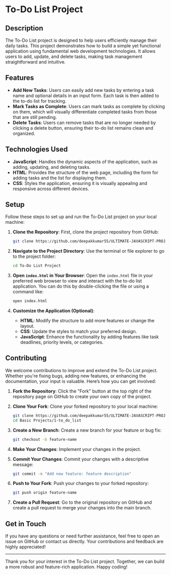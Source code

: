 # To-Do List Project

## Description

The To-Do List project is designed to help users efficiently manage their daily tasks. This project demonstrates how to build a simple yet functional application using fundamental web development technologies. It allows users to add, update, and delete tasks, making task management straightforward and intuitive.

## Features

- **Add New Tasks**: Users can easily add new tasks by entering a task name and optional details in an input form. Each task is then added to the to-do list for tracking.
- **Mark Tasks as Complete**: Users can mark tasks as complete by clicking on them, which will visually differentiate completed tasks from those that are still pending.
- **Delete Tasks**: Users can remove tasks that are no longer needed by clicking a delete button, ensuring their to-do list remains clean and organized.

## Technologies Used

- **JavaScript**: Handles the dynamic aspects of the application, such as adding, updating, and deleting tasks.
- **HTML**: Provides the structure of the web page, including the form for adding tasks and the list for displaying them.
- **CSS**: Styles the application, ensuring it is visually appealing and responsive across different devices.

## Setup

Follow these steps to set up and run the To-Do List project on your local machine:

1. **Clone the Repository**:
   First, clone the project repository from GitHub:
   ```bash
   git clone https://github.com/deepakkumar55/ULTIMATE-JAVASCRIPT-PROJECT.git
   ```

2. **Navigate to the Project Directory**:
   Use the terminal or file explorer to go to the project folder:
   ```bash
   cd To-Do List Project
   ```

3. **Open `index.html` in Your Browser**:
   Open the `index.html` file in your preferred web browser to view and interact with the to-do list application. You can do this by double-clicking the file or using a command like:
   ```bash
   open index.html
   ```

4. **Customize the Application (Optional)**:
   - **HTML**: Modify the structure to add more features or change the layout.
   - **CSS**: Update the styles to match your preferred design.
   - **JavaScript**: Enhance the functionality by adding features like task deadlines, priority levels, or categories.


## Contributing

We welcome contributions to improve and extend the To-Do List project. Whether you're fixing bugs, adding new features, or enhancing the documentation, your input is valuable. Here’s how you can get involved:

1. **Fork the Repository**:
   Click the "Fork" button at the top right of the repository page on GitHub to create your own copy of the project.

2. **Clone Your Fork**:
   Clone your forked repository to your local machine:
   ```bash
   git clone https://github.com/deepakkumar55/ULTIMATE-JAVASCRIPT-PROJECT.git
   cd Basic Projects/1-to_do_list
   ```

3. **Create a New Branch**:
   Create a new branch for your feature or bug fix:
   ```bash
   git checkout -b feature-name
   ```

4. **Make Your Changes**:
   Implement your changes in the project.

5. **Commit Your Changes**:
   Commit your changes with a descriptive message:
   ```bash
   git commit -m "Add new feature: feature description"
   ```

6. **Push to Your Fork**:
   Push your changes to your forked repository:
   ```bash
   git push origin feature-name
   ```

7. **Create a Pull Request**:
   Go to the original repository on GitHub and create a pull request to merge your changes into the main branch.

## Get in Touch

If you have any questions or need further assistance, feel free to open an issue on GitHub or contact us directly. Your contributions and feedback are highly appreciated!

---

Thank you for your interest in the To-Do List project. Together, we can build a more robust and feature-rich application. Happy coding!